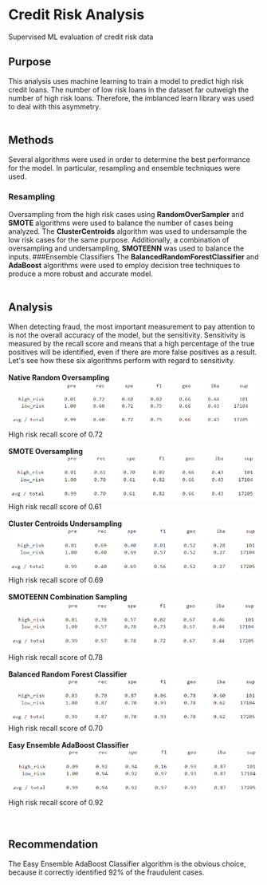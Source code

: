 # Credit Risk Analysis
Supervised ML evaluation of credit risk data

## Purpose
This analysis uses machine learning to train a model to predict high risk credit loans. The number of low risk loans in the dataset far outweigh the number of high risk loans. Therefore, the imblanced learn library was used to deal with this asymmetry. 
<br><br>
## Methods
Several algorithms were used in order to determine the best performance for the model. In particular, resampling and ensemble techniques were used.
### Resampling
Oversampling from the high risk cases using <b>RandomOverSampler</b> and <b>SMOTE</b> algorithms were used to balance the number of cases being analyzed. The <b>ClusterCentroids</b> algorithm was used to undersample the low risk cases for the same purpose. Additionally, a combination of oversampling and undersampling, <b>SMOTEENN</b> was used to balance the inputs.
###Ensemble Classifiers
The <b>BalancedRandomForestClassifier</b> and <b>AdaBoost</b> algorithms were used to employ decision tree techniques to produce a more robust and accurate model.
<br><br>
## Analysis
When detecting fraud, the most important measurement to pay attention to is not the overall accuracy of the model, but the sensitivity. Sensitivity is measured by the recall score and means that a high percentage of the true positives will be identified, even if there are more false positives as a result. Let's see how these six algorithms perform with regard to sensitivity.<br><br>
<b>Native Random Oversampling</b>
<img src="Images/native_oversampling.png"><br>
High risk recall score of 0.72<br><br>
<b>SMOTE Oversampling</b>
<img src="Images/smote_oversampling.png"><br>
High risk recall score of 0.61<br><br>
<b>Cluster Centroids Undersampling</b>
<img src="Images/clustercentroids_undersampling.png"><br>
High risk recall score of 0.69<br><br>
<b>SMOTEENN Combination Sampling</b>
<img src="Images/smoteenn_combination.png"><br>
High risk recall score of 0.78<br><br>
<b>Balanced Random Forest Classifier</b>
<img src="Images/randomforest_ensemble.png"><br>
High risk recall score of 0.70<br><br>
<b>Easy Ensemble AdaBoost Classifier</b>
<img src="Images/adaboost_ensemble.png"><br>
High risk recall score of 0.92<br>
<br><br>
## Recommendation
The Easy Ensemble AdaBoost Classifier algorithm is the obvious choice, because it correctly identified 92% of the fraudulent cases.